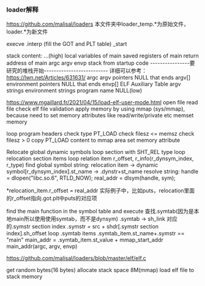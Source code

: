 ### loader解释
https://github.com/malisal/loaders
本文件夹中loader_temp.*为原始文件，loader.*为新文件

execve
.interp (fill the GOT and PLT table)
_start

stack content:
...(high)
local variables of main
saved registers of main
return address of main
argc
argv
envp
stack from startup code
----------------要研究的堆栈开始--------------------------
详细可以参考：https://lwn.net/Articles/631631/
argc
argv pointers
NULL that ends argv[]
environment pointers
NULL that ends envp[]
ELF Auxiliary Table
argv strings
environment strings
program name
NULL(low)

https://www.mgaillard.fr/2021/04/15/load-elf-user-mode.html
open file
read file
check elf file validation
apply memory by using mmap (sys/mmap), because need to set memory attributes like read/write/private etc
memset memory

loop program headers
check type PT_LOAD
check filesz <= memsz
check filesz > 0
copy PT_LOAD content to mmap area
set memory attribute

Relocate global dynamic symbols
loop section with SHT_REL type
loop relocation section items
loop relation item 
r_offset, r_info(r_dynsym_index, r_type)
find global symbol string: relocation item -> dynamic symbol[r_dynsym_index].st_name -> .dynstr+st_name
resolve string: 
handle = dlopen("libc.so.6", RTLD_NOW);
real_addr = dlsym(handle, sym);
	
*relocation_item.r_offset = real_addr
实际例子中，比如puts，relocation里面的r_offset指向.got.plt中puts的对应项

find the main function in the symbol table and execute
查找.symtab(因为是本地main所以使用使用symtab，而不是dynsym)
.symtab -> sh_link 对应的.symstr section index
.symstr = src + shdr[.symstr section index].sh_offset
loop .symtab items
.symtab_item.st_name+.symstr == "main"
main_addr = .symtab_item.st_value + mmap_start_addr
main_addr(argc, argv, envp)

https://github.com/malisal/loaders/blob/master/elf/elf.c

get random bytes(16 bytes)
allocate stack space 8M(mmap)
load elf file to stack memory